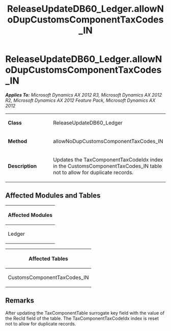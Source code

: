 ﻿---
title: ReleaseUpdateDB60_Ledger.allowNoDupCustomsComponentTaxCodes_IN
TOCTitle: ReleaseUpdateDB60_Ledger.allowNoDupCustomsComponentTaxCodes_IN
ms:assetid: 3e4bd8a4-8bbf-1cbb-55f1-1877a13ab15f
ms:mtpsurl: https://msdn.microsoft.com/en-us/library/JJ718759(v=AX.60)
ms:contentKeyID: 49707804
ms.date: 05/18/2015
mtps_version: v=AX.60
---

# ReleaseUpdateDB60\_Ledger.allowNoDupCustomsComponentTaxCodes\_IN 


_**Applies To:** Microsoft Dynamics AX 2012 R3, Microsoft Dynamics AX 2012 R2, Microsoft Dynamics AX 2012 Feature Pack, Microsoft Dynamics AX 2012_

<table>
<colgroup>
<col style="width: 50%" />
<col style="width: 50%" />
</colgroup>
<tbody>
<tr class="odd">
<td><p><strong>Class</strong></p></td>
<td><p>ReleaseUpdateDB60_Ledger</p></td>
</tr>
<tr class="even">
<td><p><strong>Method</strong></p></td>
<td><p>allowNoDupCustomsComponentTaxCodes_IN</p></td>
</tr>
<tr class="odd">
<td><p><strong>Description</strong></p></td>
<td><p>Updates the TaxComponentTaxCodeIdx index in the CustomsComponentTaxCodes_IN table not to allow for duplicate records.</p></td>
</tr>
</tbody>
</table>


## Affected Modules and Tables

<table>
<colgroup>
<col style="width: 100%" />
</colgroup>
<thead>
<tr class="header">
<th><p>Affected Modules</p></th>
</tr>
</thead>
<tbody>
<tr class="odd">
<td><p>Ledger</p></td>
</tr>
</tbody>
</table>


<table>
<colgroup>
<col style="width: 100%" />
</colgroup>
<thead>
<tr class="header">
<th><p>Affected Tables</p></th>
</tr>
</thead>
<tbody>
<tr class="odd">
<td><p>CustomsComponentTaxCodes_IN</p></td>
</tr>
</tbody>
</table>


## Remarks

After updating the TaxComponentTable surrogate key field with the value of the RecId field of the table. The TaxComponentTaxCodeIdx index is reset not to allow for duplicate records.

  


